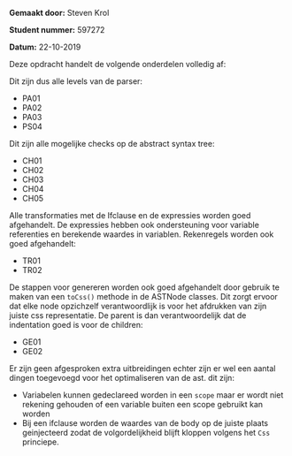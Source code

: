 
**Gemaakt door:** Steven Krol

**Student nummer:** 597272

**Datum:** 22-10-2019


Deze opdracht handelt de volgende onderdelen volledig af:

Dit zijn dus alle levels van de parser:

- PA01
- PA02
- PA03
- PS04

Dit zijn alle mogelijke checks op de abstract syntax tree:

- CH01
- CH02
- CH03
- CH04
- CH05

Alle transformaties met de Ifclause en de expressies worden goed afgehandelt.
De expressies hebben ook  ondersteuning voor variable referenties en berekende waardes in variablen.
Rekenregels worden ook goed afgehandelt:


- TR01
- TR02

De stappen voor genereren worden ook goed afgehandelt door gebruik te maken van een  `toCss()` methode in de ASTNode classes.
Dit zorgt ervoor dat elke node opzichzelf verantwoordlijk is voor het afdrukken van zijn juiste css representatie.
De parent is dan verantwoordelijk dat de indentation goed is voor de children:

- GE01
- GE02

Er zijn geen afgesproken extra uitbreidingen echter zijn er wel een aantal dingen toegevoegd voor het optimaliseren van de ast.
dit zijn:

- Variabelen kunnen gedeclareed worden in een `scope` maar er wordt niet rekening gehouden of een variable buiten een scope gebruikt kan worden
- Bij een ifclause worden de waardes van de body op de juiste plaats geinjecteerd zodat de volgordelijkheid blijft kloppen volgens het `Css` princiepe.
